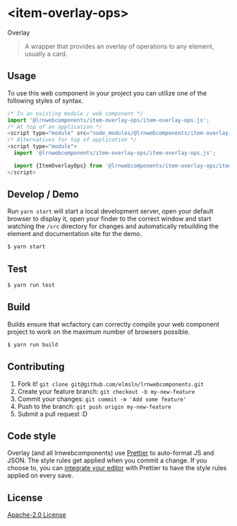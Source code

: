 # &lt;item-overlay-ops&gt;

Overlay
> A wrapper that provides an overlay of operations to any element, usually a card.

## Usage
To use this web component in your project you can utilize one of the following styles of syntax.

```js
/* In an existing module / web component */
import '@lrnwebcomponents/item-overlay-ops/item-overlay-ops.js';
/* At top of an application */
<script type="module" src="node_modules/@lrnwebcomponents/item-overlay-ops/item-overlay-ops.js"></script>
/* Alternatives for top of application */
<script type="module">
  import '@lrnwebcomponents/item-overlay-ops/item-overlay-ops.js';

  import {ItemOverlayOps} from '@lrnwebcomponents/item-overlay-ops/item-overlay-ops.js';
</script>
```

## Develop / Demo
Run `yarn start` will start a local development server, open your default browser to display it, open your finder to the correct window and start watching the `/src` directory for changes and automatically rebuilding the element and documentation site for the demo.
```bash
$ yarn start
```

## Test

```bash
$ yarn run test
```

## Build
Builds ensure that wcfactory can correctly compile your web component project to
work on the maximum number of browsers possible.
```bash
$ yarn run build
```

## Contributing

1. Fork it! `git clone git@github.com/elmsln/lrnwebcomponents.git`
2. Create your feature branch: `git checkout -b my-new-feature`
3. Commit your changes: `git commit -m 'Add some feature'`
4. Push to the branch: `git push origin my-new-feature`
5. Submit a pull request :D

## Code style

Overlay (and all lrnwebcomponents) use [Prettier][prettier] to auto-format JS and JSON.  The style rules get applied when you commit a change.  If you choose to, you can [integrate your editor][prettier-ed] with Prettier to have the style rules applied on every save.

[prettier]: https://github.com/prettier/prettier/
[prettier-ed]: https://github.com/prettier/prettier/#editor-integration
[polyserve]: https://github.com/Polymer/polyserve
[web-component-tester]: https://github.com/Polymer/web-component-tester

## License
[Apache-2.0 License](http://opensource.org/licenses/Apache-2.0)